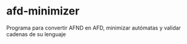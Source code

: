 # afd-minimizer
Programa para convertir AFND en AFD, minimizar autómatas y validar cadenas de su lenguaje
